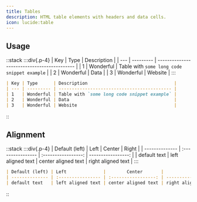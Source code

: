 ```yaml
---
title: Tables
description: HTML table elements with headers and data cells.
icon: lucide:table
---
```


## Usage

::stack
  :::div{.p-4}
  | Key | Type      | Description                                 |
  | --- | --------- | ------------------------------------------- |
  | 1   | Wonderful | Table with `some long code snippet example` |
  | 2   | Wonderful | Data                                        |
  | 3   | Wonderful | Website                                     |
  :::

```md
| Key | Type      | Description                                 |
| --- | --------- | ------------------------------------------- |
| 1   | Wonderful | Table with `some long code snippet example` |
| 2   | Wonderful | Data                                        |
| 3   | Wonderful | Website                                     |
```
::

## Alignment

::stack
  :::div{.p-4}
  | Default (left) | Left              |        Center       |              Right |
  | -------------- | :---------------- | :-----------------: | -----------------: |
  | default text   | left aligned text | center aligned text | right aligned text |
  :::

```md
| Default (left) | Left              |        Center       |              Right |
| -------------- | :---------------- | :-----------------: | -----------------: |
| default text   | left aligned text | center aligned text | right aligned text |
```
::
